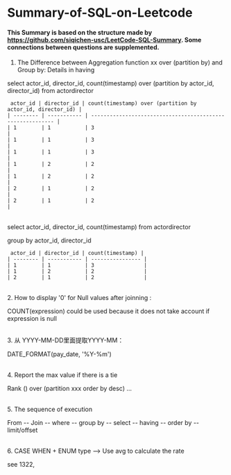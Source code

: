 # Summary-of-SQL-on-Leetcode

#### This Summary is based on the structure made by https://github.com/siqichen-usc/LeetCode-SQL-Summary. Some connections between questions are supplemented.

1. The Difference between Aggregation function xx over (partition by) and Group by:
  Details in having 
  
  select actor_id, director_id, count(timestamp) over (partition by actor_id, director_id) from actordirector 
  
     actor_id | director_id | count(timestamp) over (partition by actor_id, director_id) |
    | -------- | ----------- | ---------------------------------------------------------- |
    | 1        | 1           | 3                                                          |
    | 1        | 1           | 3                                                          |
    | 1        | 1           | 3                                                          |
    | 1        | 2           | 2                                                          |
    | 1        | 2           | 2                                                          |
    | 2        | 1           | 2                                                          |
    | 2        | 1           | 2                                                          |

<br>
select actor_id, director_id, count(timestamp) from actordirector 

group by actor_id, director_id

     actor_id | director_id | count(timestamp) |
    | -------- | ----------- | ---------------- |
    | 1        | 1           | 3                |
    | 1        | 2           | 2                |
    | 2        | 1           | 2                |




<br>
2. How to display '0' for Null values after joinning :
  
  COUNT(expression) could be used because it does not take account if expression is null
  
  
  
<br>
3. 从 YYYY-MM-DD里面提取YYYY-MM：
  
  DATE_FORMAT(pay_date, '%Y-%m')


<br>
4. Report the max value if there is a tie

  Rank () over (partition xxx order by desc) ...
  
<br>
5. The sequence of execution 

  From -- Join -- where -- group by -- select -- having -- order by -- limit/offset
  
<br>  
6. CASE WHEN + ENUM type --> Use avg to calculate the rate

see 1322,


